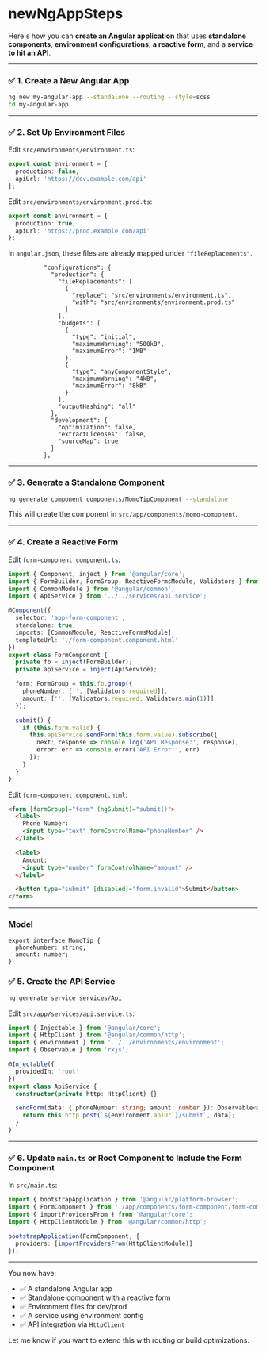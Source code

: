 # newNgAppSteps

Here's how you can **create an Angular application** that uses **standalone components**, **environment configurations**, **a reactive form**, and a **service to hit an API**.

---

### ✅ 1. Create a New Angular App

```bash
ng new my-angular-app --standalone --routing --style=scss
cd my-angular-app
```

---

### ✅ 2. Set Up Environment Files

Edit `src/environments/environment.ts`:

```ts
export const environment = {
  production: false,
  apiUrl: 'https://dev.example.com/api'
};
```

Edit `src/environments/environment.prod.ts`:

```ts
export const environment = {
  production: true,
  apiUrl: 'https://prod.example.com/api'
};
```

In `angular.json`, these files are already mapped under `"fileReplacements"`.

```
          "configurations": {
            "production": {
              "fileReplacements": [
                {
                  "replace": "src/environments/environment.ts",
                  "with": "src/environments/environment.prod.ts"
                }
              ],
              "budgets": [
                {
                  "type": "initial",
                  "maximumWarning": "500kB",
                  "maximumError": "1MB"
                },
                {
                  "type": "anyComponentStyle",
                  "maximumWarning": "4kB",
                  "maximumError": "8kB"
                }
              ],
              "outputHashing": "all"
            },
            "development": {
              "optimization": false,
              "extractLicenses": false,
              "sourceMap": true
            }
          },
```

---


### ✅ 3. Generate a Standalone Component

```bash
ng generate component components/MomoTipComponent --standalone
```

This will create the component in `src/app/components/momo-component`.

---

### ✅ 4. Create a Reactive Form

Edit `form-component.component.ts`:

```ts
import { Component, inject } from '@angular/core';
import { FormBuilder, FormGroup, ReactiveFormsModule, Validators } from '@angular/forms';
import { CommonModule } from '@angular/common';
import { ApiService } from '../../services/api.service';

@Component({
  selector: 'app-form-component',
  standalone: true,
  imports: [CommonModule, ReactiveFormsModule],
  templateUrl: './form-component.component.html'
})
export class FormComponent {
  private fb = inject(FormBuilder);
  private apiService = inject(ApiService);

  form: FormGroup = this.fb.group({
    phoneNumber: ['', [Validators.required]],
    amount: ['', [Validators.required, Validators.min(1)]]
  });

  submit() {
    if (this.form.valid) {
      this.apiService.sendForm(this.form.value).subscribe({
        next: response => console.log('API Response:', response),
        error: err => console.error('API Error:', err)
      });
    }
  }
}
```

Edit `form-component.component.html`:

```html
<form [formGroup]="form" (ngSubmit)="submit()">
  <label>
    Phone Number:
    <input type="text" formControlName="phoneNumber" />
  </label>

  <label>
    Amount:
    <input type="number" formControlName="amount" />
  </label>

  <button type="submit" [disabled]="form.invalid">Submit</button>
</form>
```

---

### Model

```
export interface MomoTip {
  phoneNumber: string;
  amount: number;
}

```

### ✅ 5. Create the API Service

```bash
ng generate service services/Api
```

Edit `src/app/services/api.service.ts`:

```ts
import { Injectable } from '@angular/core';
import { HttpClient } from '@angular/common/http';
import { environment } from '../../environments/environment';
import { Observable } from 'rxjs';

@Injectable({
  providedIn: 'root'
})
export class ApiService {
  constructor(private http: HttpClient) {}

  sendForm(data: { phoneNumber: string; amount: number }): Observable<any> {
    return this.http.post(`${environment.apiUrl}/submit`, data);
  }
}
```

---

### ✅ 6. Update `main.ts` or Root Component to Include the Form Component

In `src/main.ts`:

```ts
import { bootstrapApplication } from '@angular/platform-browser';
import { FormComponent } from './app/components/form-component/form-component.component';
import { importProvidersFrom } from '@angular/core';
import { HttpClientModule } from '@angular/common/http';

bootstrapApplication(FormComponent, {
  providers: [importProvidersFrom(HttpClientModule)]
});
```

---

You now have:

* ✅ A standalone Angular app
* ✅ Standalone component with a reactive form
* ✅ Environment files for dev/prod
* ✅ A service using environment config
* ✅ API integration via `HttpClient`

Let me know if you want to extend this with routing or build optimizations.
